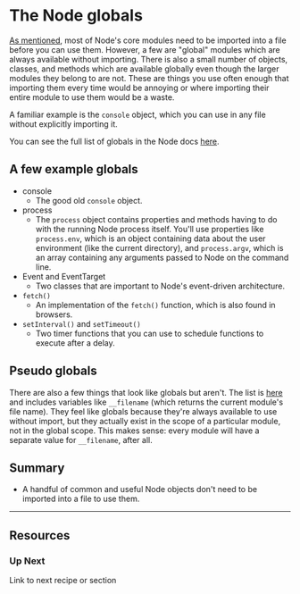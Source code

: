 # The Node globals

[As mentioned](https://github.com/bkager/Tiny-node-cookbook/blob/main/informational-modules-in-node.md), most of Node's core modules need to be imported into a file before you can use them. However, a few are "global" modules which are always available without importing. There is also a small number of objects, classes, and methods which are available globally even though the larger modules they belong to are not. These are things you use often enough that importing them every time would be annoying or where importing their entire module to use them would be a waste. 

A familiar example is the `console` object, which you can use in any file without explicitly importing it. 

You can see the full list of globals in the Node docs [here](https://nodejs.org/docs/latest/api/globals.html).

## A few example globals

* console
  * The good old `console` object.
* process
  * The `process` object contains properties and methods having to do with the running Node process itself. You'll use properties like `process.env`, which is an object containing data about the user environment (like the current directory), and `process.argv`, which is an array containing any arguments passed to Node on the command line.
* Event and EventTarget
  * Two classes that are important to Node's event-driven architecture. 
* `fetch()`
  * An implementation of the `fetch()` function, which is also found in browsers.
* `setInterval()` and `setTimeout()`
  * Two timer functions that you can use to schedule functions to execute after a delay.  

## Pseudo globals

There are also a few things that look like globals but aren't. The list is [here](https://nodejs.org/docs/latest/api/globals.html#global-objects) and includes variables like `__filename` (which returns the current module's file name). They feel like globals because they're always available to use without import, but they actually exist in the scope of a particular module, not in the global scope. This makes sense: every module will have a separate value for `__filename`, after all. 


## Summary 
* A handful of common and useful Node objects don't need to be imported into a file to use them. 

___

## Resources

### Up Next

Link to next recipe or section

